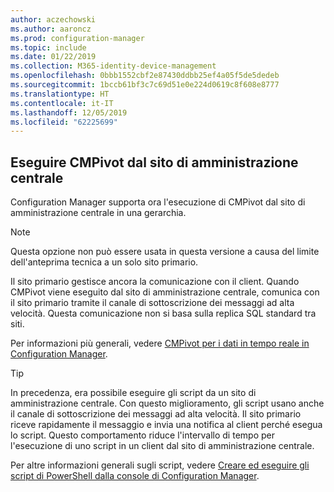 ```yaml
---
author: aczechowski
ms.author: aaroncz
ms.prod: configuration-manager
ms.topic: include
ms.date: 01/22/2019
ms.collection: M365-identity-device-management
ms.openlocfilehash: 0bbb1552cbf2e87430ddbb25ef4a05f5de5dedeb
ms.sourcegitcommit: 1bccb61bf3c7c69d51e0e224d0619c8f608e8777
ms.translationtype: HT
ms.contentlocale: it-IT
ms.lasthandoff: 12/05/2019
ms.locfileid: "62225699"
---
```

## <a name="bkmk_cmpivot"></a> Eseguire CMPivot dal sito di amministrazione centrale
<!--3610960-->

Configuration Manager supporta ora l'esecuzione di CMPivot dal sito di amministrazione centrale in una gerarchia. 

> [!Note]  
> Questa opzione non può essere usata in questa versione a causa del limite dell'anteprima tecnica a un solo sito primario.  

Il sito primario gestisce ancora la comunicazione con il client. Quando CMPivot viene eseguito dal sito di amministrazione centrale, comunica con il sito primario tramite il canale di sottoscrizione dei messaggi ad alta velocità. Questa comunicazione non si basa sulla replica SQL standard tra siti. 

Per informazioni più generali, vedere [CMPivot per i dati in tempo reale in Configuration Manager](/sccm/core/servers/manage/cmpivot).

> [!Tip]  
> In precedenza, era possibile eseguire gli script da un sito di amministrazione centrale. Con questo miglioramento, gli script usano anche il canale di sottoscrizione dei messaggi ad alta velocità. Il sito primario riceve rapidamente il messaggio e invia una notifica al client perché esegua lo script. Questo comportamento riduce l'intervallo di tempo per l'esecuzione di uno script in un client dal sito di amministrazione centrale.  
> 
> Per altre informazioni generali sugli script, vedere [Creare ed eseguire gli script di PowerShell dalla console di Configuration Manager](/sccm/apps/deploy-use/create-deploy-scripts).  

